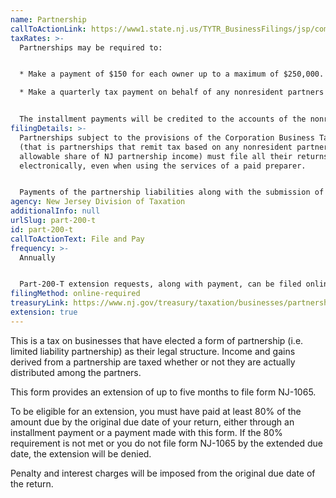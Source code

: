 ```yaml
---
name: Partnership
callToActionLink: https://www1.state.nj.us/TYTR_BusinessFilings/jsp/common/Login.jsp?taxcode=43
taxRates: >-
  Partnerships may be required to:


  * Make a payment of $150 for each owner up to a maximum of $250,000. The State also requires a 50% installment payment, unless it is the partnership’s final year of operation

  * Make a quarterly tax payment on behalf of any nonresident partners equal to 25% of the tax due, on the 15th day of the 4th, 6th, and 9th month of the tax year


  The installment payments will be credited to the accounts of the nonresident partners in proportion to their share of ownership.
filingDetails: >-
  Partnerships subject to the provisions of the Corporation Business Tax Act
  (that is partnerships that remit tax based on any nonresident partner’s
  allowable share of NJ partnership income) must file all their returns
  electronically, even when using the services of a paid preparer.


  Payments of the partnership liabilities along with the submission of payment-related returns (NJ-1065-V and PART-200-T) must also be made electronically either by the partnership or by a paid tax preparer. Partnerships with 10 or more partners must file all returns electronically.
agency: New Jersey Division of Taxation
additionalInfo: null
urlSlug: part-200-t
id: part-200-t
callToActionText: File and Pay
frequency: >-
  Annually


  Part-200-T extension requests, along with payment, can be filed online until 11:59 p.m. on or before the original due date of the return.
filingMethod: online-required
treasuryLink: https://www.nj.gov/treasury/taxation/businesses/partnerships/index.shtml
extension: true
---
```

This is a tax on businesses that have elected a form of partnership (i.e. limited liability partnership) as their legal structure. Income and gains derived from a partnership are taxed whether or not they are actually distributed among the partners.

This form provides an extension of up to five months to file form NJ-1065.

To be eligible for an extension, you must have paid at least 80% of the amount due by the original due date of your return, either through an installment payment or a payment made with this form. If the 80% requirement is not met or you do not file form NJ-1065 by the extended due date, the extension will be denied.

Penalty and interest charges will be imposed from the original due date of the return.